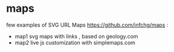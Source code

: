# maps

  few examples of SVG URL Maps  https://github.com/infchg/maps :
  - map1 svg maps with links , based on geology.com
  - map2 live js customization with simplemaps.com
